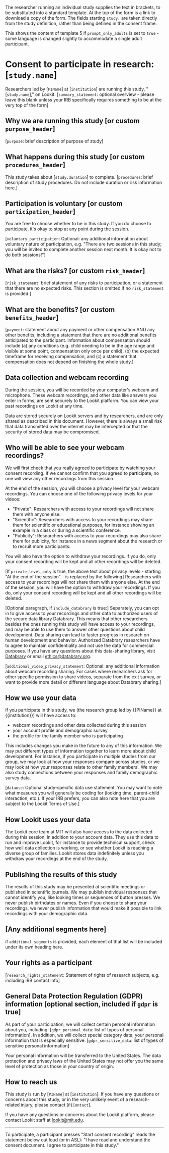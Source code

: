 The researcher running an individual study supplies the text in brackets, to be substituted into a standard template. At the top of the form is a link to download a copy of the form. The fields starting `study.` are taken directly from the study definition, rather than being defined in the consent frame.

This shows the content of template 5 if `prompt_only_adults` is set to `true` - some language is changed slightly to accommodate a single adult participant.

# Consent to participate in research: [`study.name`]

Researchers led by [`PIName`] at [`institution`] are running this study, "[`study.name`]," on Lookit. [`summary_statement`: optional overview - please leave this blank unless your IRB specifically requires something to be at the very top of the form]

## Why we are running this study [or custom `purpose_header`]

[`purpose`: brief description of purpose of study]

## What happens during this study [or custom `procedures_header`]

This study takes about [`study.duration`] to complete. [`procedures`: brief description of study procedures. Do not include duration or risk information here.]

## Participation is voluntary [or custom `participation_header`]

You are free to choose whether to be in this study. If you do choose to participate, it's okay to stop at any point during the session.

[`voluntary_participation`: Optional: any additional information about voluntary nature of participation, e.g. "There are two sessions in this study; you will be invited to complete another session next month. It is okay not to do both sessions!"]

## What are the risks? [or custom `risk_header`]

[`risk_statement`: brief statement of any risks to participation, or a statement that there are no expected risks. This section is omitted if no `risk_statement` is provided.]

## What are the benefits? [or custom `benefits_header`]

[`payment`: statement about any payment or other compensation AND any other benefits, including a statement that there are no additional benefits anticipated to the participant. Information about compensation should include (a) any conditions (e.g. child needing to be in the age range and visible at some point, compensation only once per child), (b) the expected timeframe for receiving compensation, and (c) a statement that 
compensation does not depend on finishing the whole study.]

## Data collection and webcam recording

During the session, you will be recorded by your computer's webcam and microphone. These webcam recordings, and other data like answers you enter in forms, are sent securely to the Lookit platform. You can view your past recordings on Lookit at any time.

Data are stored securely on Lookit servers and by researchers, and are only shared as described in this document. However, there is always a small risk that data transmitted over the internet may be intercepted or that the security of stored data may be compromised.
    
## Who will be able to see your webcam recordings?

We will first check that you really agreed to participate by watching your consent recording. If we cannot confirm that you agreed to participate, no one will view any other recordings from this session.

At the end of the session, you will choose a privacy level for your webcam recordings. You can choose one of the following privacy levels for your videos:

* "Private": Researchers with access to your recordings will not share them with anyone else.
* "Scientific": Researchers with access to your recordings may share them for scientific or educational purposes, for instance showing an example in a class or during a scientific conference.
* "Publicity": Researchers with access to your recordings may also share them for publicity, for instance in a news segment about the research or to recruit more participants.

You will also have the option to withdraw your recordings. If you do, only your consent recording will be kept and all other recordings will be deleted.

[If `private_level_only` is true, the above text about privacy levels - starting "At the end of the session" - is replaced by the following] Researchers with access to your recordings will not share them with anyone else. At the end of the session, you will have the option to withdraw your recordings. If you do, only your consent recording will be kept and all other recordings will be deleted.
   
[Optional paragraph, if `include_databrary` is true:] Separately, you can opt in to give access to your recordings and other data to authorized users of the secure data library Databrary. This means that other researchers besides the ones running this study will
have access to your recordings, and may be able to use them to answer other questions about child development. Data sharing can lead to faster progress in research on human development and behavior. Authorized Databrary researchers have to agree to maintain confidentiality and not use the data for commercial purposes.  If you have any questions about this data-sharing library, visit [Databrary](https://nyu.databrary.org/) or email ethics@databrary.org.
       
[`additional_video_privacy_statement`: Optional: any additional information about webcam recording sharing. For cases where researchers ask for other specific permission to share videos, separate from the exit survey, or want to provide more detail or different language about Databrary sharing.]

## How we use your data

If you participate in this study, we (the research group led by {{PIName}} at {{institution}}) will have access to:

* webcam recordings and other data collected during this session
* your account profile and demographic survey
* the profile for the family member who is participating

This includes changes you make in the future to any of this information. We may put different types of information together to learn more about child development. For instance, if you participate in multiple studies from our group, we may look at how your responses compare across studies, or we may look at how your responses relate to other family members'. We may also study connections between your responses and family demographic survey data.

[`datause`: Optional study-specific data use statement. You may want to note what measures you will generally be coding for (looking time, parent-child interaction, etc.). If your IRB prefers, you can also note here that you are subject to the Lookit Terms of Use.]

## How Lookit uses your data

The Lookit core team at MIT will also have access to the data collected during this session, in addition to your account data. They use this data to run and improve Lookit, for instance to provide technical support, check how well data collection is working, or see whether Lookit is reaching a diverse group of families. Lookit stores data indefinitely unless you withdraw your recordings at the end of the study.

## Publishing the results of this study

The results of this study may be presented at scientific meetings or published in scientific journals. We may publish individual responses that cannot identify you, like looking times or sequences of button presses. We never publish birthdates or names. Even if you choose to share your recordings, we never publish information that would make it possible to link recordings with your demographic data.
    
## [Any additional segments here]

if `additional_segments` is provided, each element of that list will be included under its own heading here.

## Your rights as a participant

[`research_rights_statement`: Statement of rights of research subjects, e.g. including IRB contact info]

## General Data Protection Regulation (GDPR) information [optional section, included if `gdpr` is true]

As part of your participation, we will collect certain personal information about you, including: [`gdpr_personal_data`: list of types of personal information]. In addition, we will collect special category data, your personal information that is especially sensitive: [`gdpr_sensitive_data`: list of types of sensitive personal information]

Your personal information will be transferred to the United States. The data protection and privacy laws of the United States may not offer you the same level of protection as those in your country of origin.

## How to reach us
This study is run by [`PIName`] at [`institution`]. If you have any questions or concerns about this study, or in the very unlikely event of a research-related injury, please contact [`PIContact`]. 

If you have any questions or concerns about the Lookit platform, please contact Lookit staff at lookit@mit.edu.

---

To participate, a participant presses "Start consent recording" reads the statement below out loud (or in ASL):
"I have read and understand the consent document. I agree to participate in this study."
